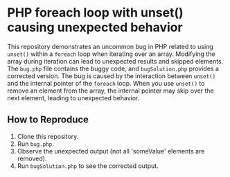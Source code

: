 # PHP foreach loop with unset() causing unexpected behavior
This repository demonstrates an uncommon bug in PHP related to using `unset()` within a `foreach` loop when iterating over an array.  Modifying the array during iteration can lead to unexpected results and skipped elements. The `bug.php` file contains the buggy code, and `bugSolution.php` provides a corrected version. The bug is caused by the interaction between `unset()` and the internal pointer of the `foreach` loop. When you use `unset()` to remove an element from the array, the internal pointer may skip over the next element, leading to unexpected behavior. 

## How to Reproduce
1. Clone this repository.
2. Run `bug.php`.
3. Observe the unexpected output (not all 'someValue' elements are removed).
4. Run `bugSolution.php` to see the corrected output.